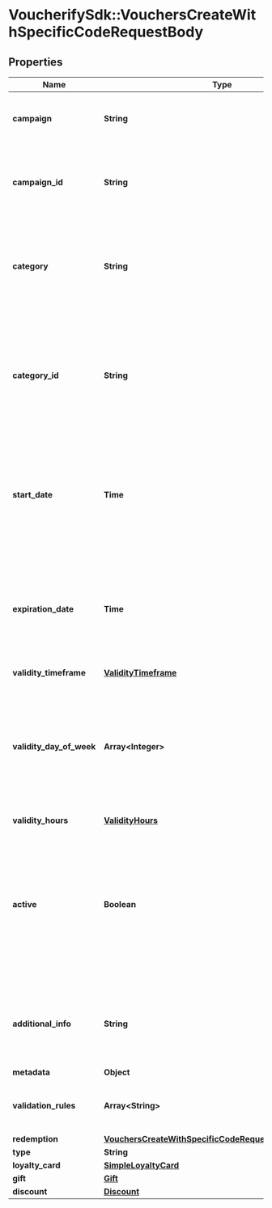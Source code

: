 # VoucherifySdk::VouchersCreateWithSpecificCodeRequestBody

## Properties

| Name | Type | Description | Notes |
| ---- | ---- | ----------- | ----- |
| **campaign** | **String** | Identifies the voucher&#39;s parent campaign using a unique campaign name. | [optional] |
| **campaign_id** | **String** | Identifies the voucher&#39;s parent campaign using a unique campaign ID assigned by the Voucherify API. | [optional] |
| **category** | **String** | The name of the category that this voucher belongs to. Useful when listing vouchers with the [List Vouchers](ref:list-vouchers) endpoint. | [optional] |
| **category_id** | **String** | Unique identifier assigned by Voucherify to the name of the category that this voucher belongs to. Useful when listing vouchers with the [List Vouchers](ref:list-vouchers) endpoint. | [optional] |
| **start_date** | **Time** | Start date defines when the code starts to be active. Activation timestamp is presented in the ISO 8601 format. Voucher is *inactive before* this date. | [optional] |
| **expiration_date** | **Time** | Expiration date defines when the code expires. Expiration timestamp is presented in the ISO 8601 format.  Voucher is *inactive after* this date. | [optional] |
| **validity_timeframe** | [**ValidityTimeframe**](ValidityTimeframe.md) |  | [optional] |
| **validity_day_of_week** | **Array&lt;Integer&gt;** | Integer array corresponding to the particular days of the week in which the voucher is valid.  - &#x60;0&#x60; Sunday - &#x60;1&#x60; Monday - &#x60;2&#x60; Tuesday - &#x60;3&#x60; Wednesday - &#x60;4&#x60; Thursday - &#x60;5&#x60; Friday - &#x60;6&#x60; Saturday | [optional] |
| **validity_hours** | [**ValidityHours**](ValidityHours.md) |  | [optional] |
| **active** | **Boolean** | A flag to toggle the voucher on or off. You can disable a voucher even though it&#39;s within the active period defined by the &#x60;start_date&#x60; and &#x60;expiration_date&#x60;.    - &#x60;true&#x60; indicates an *active* voucher - &#x60;false&#x60; indicates an *inactive* voucher | [optional] |
| **additional_info** | **String** | An optional field to keep any extra textual information about the code such as a code description and details. | [optional] |
| **metadata** | **Object** |  | [optional] |
| **validation_rules** | **Array&lt;String&gt;** | Array containing the ID of the validation rule associated with the voucher. | [optional] |
| **redemption** | [**VouchersCreateWithSpecificCodeRequestBodyRedemption**](VouchersCreateWithSpecificCodeRequestBodyRedemption.md) |  | [optional] |
| **type** | **String** |  | [optional] |
| **loyalty_card** | [**SimpleLoyaltyCard**](SimpleLoyaltyCard.md) |  | [optional] |
| **gift** | [**Gift**](Gift.md) |  | [optional] |
| **discount** | [**Discount**](Discount.md) |  | [optional] |

